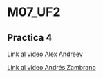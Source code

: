 # M07_UF2

## Practica 4

[Link al video Alex Andreev](https://drive.google.com/file/d/1NAY6BVlVGYSwExph8i8qfTR6aP9mTt-h/view?usp=drive_link)<br>

[Link al video Andrés Zambrano](https://drive.google.com/file/d/1ScT9pI8EAqTg-BUyCsH0lnpTwJl84NWY/view?usp=sharing)<br>